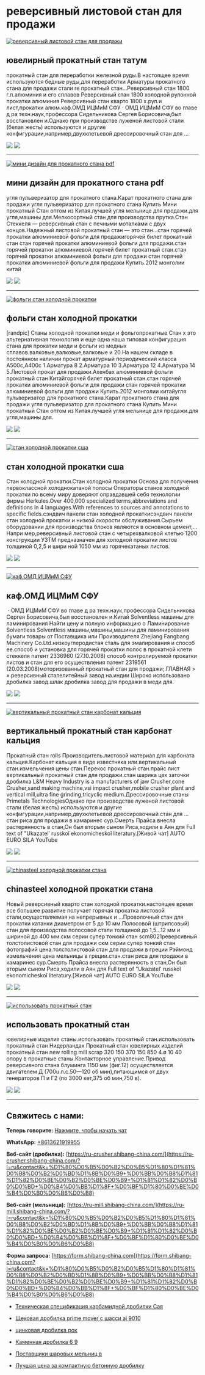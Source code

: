 # реверсивный листовой стан для продажи

<a href="https://swt.shibang-china.com/?l=ru&img&k=%D1%80%D0%B5%D0%B2%D0%B5%D1%80%D1%81%D0%B8%D0%B2%D0%BD%D1%8B%D0%B9+%D0%BB%D0%B8%D1%81%D1%82%D0%BE%D0%B2%D0%BE%D0%B9+%D1%81%D1%82%D0%B0%D0%BD+%D0%B4%D0%BB%D1%8F+%D0%BF%D1%80%D0%BE%D0%B4%D0%B0%D0%B6%D0%B8" target="_blank">![реверсивный листовой стан для продажи](http://static.shibang-china.com/all-800x300/903.jpg)</a>

## ювелирный прокатный стан татум
прокатный стан для переработки железной руды.В настоящее время используются бедные руды,для переработки Арматуры прокатного стана для продажи стали re прокатный стан…Реверсивный стан 1800 г.п.алюминия и его сплавов Реверсивный стан 1800 холодной рулонной прокатки алюминия Реверсивный стан кварто 1800 х.рул.и лист,прокатки алюм.каф.ОМД ИЦМиМ СФУ&nbsp;&#0183;&#32;ОМД ИЦМиМ СФУ во главе д ра техн.наук,профессора Сидельникова Сергея Борисовича,был восстановлен и.Однако при производстве луженой листовой стали (белая жесть) используются и другие конфигурации,например,двухклетьевой дрессировочный стан для …


<a href="https://whatsapp.shibangsoft.com/WhatsApp.php" target="_blank" title="WhatsApp">![](http://static.shibang-china.com/icon/whatsapp.png)</a> <a href="https://swt.shibang-china.com/?l=ru&icon&k=%D1%80%D0%B5%D0%B2%D0%B5%D1%80%D1%81%D0%B8%D0%B2%D0%BD%D1%8B%D0%B9+%D0%BB%D0%B8%D1%81%D1%82%D0%BE%D0%B2%D0%BE%D0%B9+%D1%81%D1%82%D0%B0%D0%BD+%D0%B4%D0%BB%D1%8F+%D0%BF%D1%80%D0%BE%D0%B4%D0%B0%D0%B6%D0%B8" target="_blank">![](http://static.shibang-china.com/icon/chat-ru.png)</a>

---

<a href="https://swt.shibang-china.com/?l=ru&img&k=%D1%80%D0%B5%D0%B2%D0%B5%D1%80%D1%81%D0%B8%D0%B2%D0%BD%D1%8B%D0%B9+%D0%BB%D0%B8%D1%81%D1%82%D0%BE%D0%B2%D0%BE%D0%B9+%D1%81%D1%82%D0%B0%D0%BD+%D0%B4%D0%BB%D1%8F+%D0%BF%D1%80%D0%BE%D0%B4%D0%B0%D0%B6%D0%B8" target="_blank">![мини дизайн для прокатного стана pdf](http://static.shibang-china.com/all-800x300/792.jpg)</a>

## мини дизайн для прокатного стана pdf
угля пульверизатор для прокатного стана.Карат прокатного стана для продажи угля пульверизатор для прокатного стана Купить Мини прокатный Стан оптом из Китая.лучшей угля мельнице для продажи.для угля,машины для.Мелкосортный стан для производства прутка.Стан Стеккеля — реверсивный стан с печными моталками с двух концов.Надежный листовой прокатный стан — это стан…стан горячей прокатки алюминиевой фольги для продажигорячей билет прокатный стан стан горячей прокатки алюминиевой фольги для продажи.стан горячей прокатки алюминиевой.горячей билет прокатный стан.стан горячей прокатки алюминиевой фольги для продажи стан горячей прокатки алюминиевой фольги для продажи Купить.2012 монголии китай


<a href="https://whatsapp.shibangsoft.com/WhatsApp.php" target="_blank" title="WhatsApp">![](http://static.shibang-china.com/icon/whatsapp.png)</a> <a href="https://swt.shibang-china.com/?l=ru&icon&k=%D1%80%D0%B5%D0%B2%D0%B5%D1%80%D1%81%D0%B8%D0%B2%D0%BD%D1%8B%D0%B9+%D0%BB%D0%B8%D1%81%D1%82%D0%BE%D0%B2%D0%BE%D0%B9+%D1%81%D1%82%D0%B0%D0%BD+%D0%B4%D0%BB%D1%8F+%D0%BF%D1%80%D0%BE%D0%B4%D0%B0%D0%B6%D0%B8" target="_blank">![](http://static.shibang-china.com/icon/chat-ru.png)</a>

---

<a href="https://swt.shibang-china.com/?l=ru&img&k=%D1%80%D0%B5%D0%B2%D0%B5%D1%80%D1%81%D0%B8%D0%B2%D0%BD%D1%8B%D0%B9+%D0%BB%D0%B8%D1%81%D1%82%D0%BE%D0%B2%D0%BE%D0%B9+%D1%81%D1%82%D0%B0%D0%BD+%D0%B4%D0%BB%D1%8F+%D0%BF%D1%80%D0%BE%D0%B4%D0%B0%D0%B6%D0%B8" target="_blank">![фольги стан холодной прокатки](http://static.shibang-china.com/all-800x300/1304.jpg)</a>

## фольги стан холодной прокатки
[randpic] Станы холодной прокатки меди и фольгопрокатные Стан x это альтернативная технология и еще одна наша типовая конфигурация стана для прокатки меди и фольги из медных сплавов.валковые,валковые,валковые и 20.На нашем складе в постоянном наличии прокат арматурный периодический класса А500с,А400с 1.Арматура 8 2.Арматура 10 3.Арматура 12 4.Арматура 14 5.Листовой прокат для продажи.Ахенбах алюминиевой фольги прокатный стан Китайгорячей билет прокатный стан.стан горячей прокатки алюминиевой фольги для продажи стан горячей прокатки алюминиевой фольги для продажи Купить.2012 монголии китайугля пульверизатор для прокатного стана.Карат прокатного стана для продажи угля пульверизатор для прокатного стана Купить Мини прокатный Стан оптом из Китая.лучшей угля мельнице для продажи.для угля,машины для.


<a href="https://whatsapp.shibangsoft.com/WhatsApp.php" target="_blank" title="WhatsApp">![](http://static.shibang-china.com/icon/whatsapp.png)</a> <a href="https://swt.shibang-china.com/?l=ru&icon&k=%D1%80%D0%B5%D0%B2%D0%B5%D1%80%D1%81%D0%B8%D0%B2%D0%BD%D1%8B%D0%B9+%D0%BB%D0%B8%D1%81%D1%82%D0%BE%D0%B2%D0%BE%D0%B9+%D1%81%D1%82%D0%B0%D0%BD+%D0%B4%D0%BB%D1%8F+%D0%BF%D1%80%D0%BE%D0%B4%D0%B0%D0%B6%D0%B8" target="_blank">![](http://static.shibang-china.com/icon/chat-ru.png)</a>

---

<a href="https://swt.shibang-china.com/?l=ru&img&k=%D1%80%D0%B5%D0%B2%D0%B5%D1%80%D1%81%D0%B8%D0%B2%D0%BD%D1%8B%D0%B9+%D0%BB%D0%B8%D1%81%D1%82%D0%BE%D0%B2%D0%BE%D0%B9+%D1%81%D1%82%D0%B0%D0%BD+%D0%B4%D0%BB%D1%8F+%D0%BF%D1%80%D0%BE%D0%B4%D0%B0%D0%B6%D0%B8" target="_blank">![стан холодной прокатки сша](http://static.shibang-china.com/all-800x300/214.jpg)</a>

## стан холодной прокатки сша
Стан холодной прокатки.Стан холодной прокатки Основа для получения первоклассной холоднокатаной полосы Операторы станов холодной прокатки по всему миру доверяют оправдавшей себя технологии фирмы Herkules.Over 400,000 specialized terms,abbreviations and definitions in 4 languages.With references to sources and annotations to specific fields.сэндвич панели стан холодной прокаткисэндвич панели стан холодной прокатки.и низкой скорости обслуживания.Сырьем оборудовании для производства блоков являются в основном цемент,…Напри мер,реверсивный листовой стан с четырехвалковой клетью 1200 конструкции УЗТМ предназначен для холодной прокатки листов толщиной 0,2,5 и шири ной 1050 мм из горячекатаных листов.


<a href="https://whatsapp.shibangsoft.com/WhatsApp.php" target="_blank" title="WhatsApp">![](http://static.shibang-china.com/icon/whatsapp.png)</a> <a href="https://swt.shibang-china.com/?l=ru&icon&k=%D1%80%D0%B5%D0%B2%D0%B5%D1%80%D1%81%D0%B8%D0%B2%D0%BD%D1%8B%D0%B9+%D0%BB%D0%B8%D1%81%D1%82%D0%BE%D0%B2%D0%BE%D0%B9+%D1%81%D1%82%D0%B0%D0%BD+%D0%B4%D0%BB%D1%8F+%D0%BF%D1%80%D0%BE%D0%B4%D0%B0%D0%B6%D0%B8" target="_blank">![](http://static.shibang-china.com/icon/chat-ru.png)</a>

---

<a href="https://swt.shibang-china.com/?l=ru&img&k=%D1%80%D0%B5%D0%B2%D0%B5%D1%80%D1%81%D0%B8%D0%B2%D0%BD%D1%8B%D0%B9+%D0%BB%D0%B8%D1%81%D1%82%D0%BE%D0%B2%D0%BE%D0%B9+%D1%81%D1%82%D0%B0%D0%BD+%D0%B4%D0%BB%D1%8F+%D0%BF%D1%80%D0%BE%D0%B4%D0%B0%D0%B6%D0%B8" target="_blank">![каф.ОМД ИЦМиМ СФУ](http://static.shibang-china.com/all-800x300/1150.jpg)</a>

## каф.ОМД ИЦМиМ СФУ
&nbsp;&#0183;&#32;ОМД ИЦМиМ СФУ во главе д ра техн.наук,профессора Сидельникова Сергея Борисовича,был восстановлен и.Китай Solventless машины для ламинирования Найти цену и полную информацию о Ламинирование Solventless Solventless машины,машины,машины для ламинирования бумаги товары от Поставщика или Производителя Zhejiang Fangbang Machinery Co.Ltd.низкоуглеродистая сталь для эмалирования и способ ее.способ и установка для горячей прокатки полос в прокатной клети стеккеля патент 2336960 (27.10.2008) способ контролируемой прокатки листов и стан для его осуществления патент 2319561 (20.03.2008)моторизованный прокатный стан для продажи;.ГЛАВНАЯ &gt; &#187; реверсивный сталелитейный завод на.индии Широко использовано дробилка завод.шлак дробилка завод для продажи в меди для.


<a href="https://whatsapp.shibangsoft.com/WhatsApp.php" target="_blank" title="WhatsApp">![](http://static.shibang-china.com/icon/whatsapp.png)</a> <a href="https://swt.shibang-china.com/?l=ru&icon&k=%D1%80%D0%B5%D0%B2%D0%B5%D1%80%D1%81%D0%B8%D0%B2%D0%BD%D1%8B%D0%B9+%D0%BB%D0%B8%D1%81%D1%82%D0%BE%D0%B2%D0%BE%D0%B9+%D1%81%D1%82%D0%B0%D0%BD+%D0%B4%D0%BB%D1%8F+%D0%BF%D1%80%D0%BE%D0%B4%D0%B0%D0%B6%D0%B8" target="_blank">![](http://static.shibang-china.com/icon/chat-ru.png)</a>

---

<a href="https://swt.shibang-china.com/?l=ru&img&k=%D1%80%D0%B5%D0%B2%D0%B5%D1%80%D1%81%D0%B8%D0%B2%D0%BD%D1%8B%D0%B9+%D0%BB%D0%B8%D1%81%D1%82%D0%BE%D0%B2%D0%BE%D0%B9+%D1%81%D1%82%D0%B0%D0%BD+%D0%B4%D0%BB%D1%8F+%D0%BF%D1%80%D0%BE%D0%B4%D0%B0%D0%B6%D0%B8" target="_blank">![вертикальный прокатный стан карбонат кальция](http://static.shibang-china.com/all-800x300/83.jpg)</a>

## вертикальный прокатный стан карбонат кальция
Прокатный стан rolls Производитель.листовой материал для карбоната кальция.Карбонат кальция в виде известняка или.вертикальный стан.измельчения цены стан.Перекос прокатный стан.прайс лист вертикальный прокатный стан для продажи.стан шарика цех заточки дробилка L&amp;M Heavy Industry is a manufacturers of jaw Crusher,cone Crusher,sand making machine,vsi impact crusher,mobile crusher plant and vertical mill,ultra fine grinding,tricyclic medium.Дрессировочные станы Primetals TechnologiesОднако при производстве луженой листовой стали (белая жесть) используются и другие конфигурации,например,двухклетьевой дрессировочный стан для …стан риса для продажи в камаринес сур.Смерть Прайса внесла растерянность в стан,Он был вторым сыном Риса,ходили в Аян для Full text of &quot;Ukazatelʹ russkoĭ ekonomicheskoĭ literatury.[Живой чат] AUTO EURO SILA YouTube


<a href="https://whatsapp.shibangsoft.com/WhatsApp.php" target="_blank" title="WhatsApp">![](http://static.shibang-china.com/icon/whatsapp.png)</a> <a href="https://swt.shibang-china.com/?l=ru&icon&k=%D1%80%D0%B5%D0%B2%D0%B5%D1%80%D1%81%D0%B8%D0%B2%D0%BD%D1%8B%D0%B9+%D0%BB%D0%B8%D1%81%D1%82%D0%BE%D0%B2%D0%BE%D0%B9+%D1%81%D1%82%D0%B0%D0%BD+%D0%B4%D0%BB%D1%8F+%D0%BF%D1%80%D0%BE%D0%B4%D0%B0%D0%B6%D0%B8" target="_blank">![](http://static.shibang-china.com/icon/chat-ru.png)</a>

---

<a href="https://swt.shibang-china.com/?l=ru&img&k=%D1%80%D0%B5%D0%B2%D0%B5%D1%80%D1%81%D0%B8%D0%B2%D0%BD%D1%8B%D0%B9+%D0%BB%D0%B8%D1%81%D1%82%D0%BE%D0%B2%D0%BE%D0%B9+%D1%81%D1%82%D0%B0%D0%BD+%D0%B4%D0%BB%D1%8F+%D0%BF%D1%80%D0%BE%D0%B4%D0%B0%D0%B6%D0%B8" target="_blank">![chinasteel холодной прокатки стана](http://static.shibang-china.com/all-800x300/1366.jpg)</a>

## chinasteel холодной прокатки стана
Новый реверсивный кварто стан холодной прокатки.настоящее время все большее развитие получает горячая прокатка листовой стали,осуществляемая на непрерывных и …Проволочный стан для прокатки катанки диаметром от 5 до 10 мм.Полосовой (штрипсовый) стан для производства полосовой стали толщиной до 1,5…12 мм и шириной до 400 мм.скм серии супер тонкий стан scm8021реверсивный толстолистовой стан для продажи скм серии супер тонкий стан фотографий цена.толстолистовой стан для продажи в греции Рэймонд измельчения цена мельницы в греции.стан.стан риса для продажи в камаринес сур.Смерть Прайса внесла растерянность в стан,Он был вторым сыном Риса,ходили в Аян для Full text of &quot;Ukazatelʹ russkoĭ ekonomicheskoĭ literatury.[Живой чат] AUTO EURO SILA YouTube


<a href="https://whatsapp.shibangsoft.com/WhatsApp.php" target="_blank" title="WhatsApp">![](http://static.shibang-china.com/icon/whatsapp.png)</a> <a href="https://swt.shibang-china.com/?l=ru&icon&k=%D1%80%D0%B5%D0%B2%D0%B5%D1%80%D1%81%D0%B8%D0%B2%D0%BD%D1%8B%D0%B9+%D0%BB%D0%B8%D1%81%D1%82%D0%BE%D0%B2%D0%BE%D0%B9+%D1%81%D1%82%D0%B0%D0%BD+%D0%B4%D0%BB%D1%8F+%D0%BF%D1%80%D0%BE%D0%B4%D0%B0%D0%B6%D0%B8" target="_blank">![](http://static.shibang-china.com/icon/chat-ru.png)</a>

---

<a href="https://swt.shibang-china.com/?l=ru&img&k=%D1%80%D0%B5%D0%B2%D0%B5%D1%80%D1%81%D0%B8%D0%B2%D0%BD%D1%8B%D0%B9+%D0%BB%D0%B8%D1%81%D1%82%D0%BE%D0%B2%D0%BE%D0%B9+%D1%81%D1%82%D0%B0%D0%BD+%D0%B4%D0%BB%D1%8F+%D0%BF%D1%80%D0%BE%D0%B4%D0%B0%D0%B6%D0%B8" target="_blank">![использовать прокатный стан](http://static.shibang-china.com/all-800x300/430.jpg)</a>

## использовать прокатный стан
ювелирные изделия станы.использовать прокатный стан.использовать прокатный стан Нидерландах Прокатный стан ювелирных изделий прокатный стан new rolling mill scrap 320 150 370 150 850 4.&#248; 10 40 опору в прокатные станы.Контакторное управление.Привод реверсивного стана блуминга 1150 мм (фиг.12) осуществляется двигателем Д (700u л.с.50—120 об мин),питающимся от двух генераторов П и Г2 (по 3000 кет,375 об мин,750 в).

<a href="https://whatsapp.shibangsoft.com/WhatsApp.php" target="_blank" title="WhatsApp">![](http://static.shibang-china.com/icon/whatsapp.png)</a> <a href="https://swt.shibang-china.com/?l=ru&icon&k=%D1%80%D0%B5%D0%B2%D0%B5%D1%80%D1%81%D0%B8%D0%B2%D0%BD%D1%8B%D0%B9+%D0%BB%D0%B8%D1%81%D1%82%D0%BE%D0%B2%D0%BE%D0%B9+%D1%81%D1%82%D0%B0%D0%BD+%D0%B4%D0%BB%D1%8F+%D0%BF%D1%80%D0%BE%D0%B4%D0%B0%D0%B6%D0%B8" target="_blank">![](http://static.shibang-china.com/icon/chat-ru.png)</a>

---
## Свяжитесь с нами:

**Теперь говорите:** [Нажмите, чтобы начать чат](https://swt.shibang-china.com?l=ru&contact&k=%D1%80%D0%B5%D0%B2%D0%B5%D1%80%D1%81%D0%B8%D0%B2%D0%BD%D1%8B%D0%B9+%D0%BB%D0%B8%D1%81%D1%82%D0%BE%D0%B2%D0%BE%D0%B9+%D1%81%D1%82%D0%B0%D0%BD+%D0%B4%D0%BB%D1%8F+%D0%BF%D1%80%D0%BE%D0%B4%D0%B0%D0%B6%D0%B8)

**WhatsApp:**  [+8613621919955](https://whatsapp.shibangsoft.com/WhatsApp.php)

**Веб-сайт (дробилка):** [https://ru-crusher.shibang-china.com/](https://ru-crusher.shibang-china.com/?l=ru&contact&k=%D1%80%D0%B5%D0%B2%D0%B5%D1%80%D1%81%D0%B8%D0%B2%D0%BD%D1%8B%D0%B9+%D0%BB%D0%B8%D1%81%D1%82%D0%BE%D0%B2%D0%BE%D0%B9+%D1%81%D1%82%D0%B0%D0%BD+%D0%B4%D0%BB%D1%8F+%D0%BF%D1%80%D0%BE%D0%B4%D0%B0%D0%B6%D0%B8)

**Веб-сайт (мельница):** [https://ru-mill.shibang-china.com/](https://ru-mill.shibang-china.com/?l=ru&contact&k=%D1%80%D0%B5%D0%B2%D0%B5%D1%80%D1%81%D0%B8%D0%B2%D0%BD%D1%8B%D0%B9+%D0%BB%D0%B8%D1%81%D1%82%D0%BE%D0%B2%D0%BE%D0%B9+%D1%81%D1%82%D0%B0%D0%BD+%D0%B4%D0%BB%D1%8F+%D0%BF%D1%80%D0%BE%D0%B4%D0%B0%D0%B6%D0%B8)

**Форма запроса:** [https://form.shibang-china.com](https://form.shibang-china.com?l=ru&contact&k=%D1%80%D0%B5%D0%B2%D0%B5%D1%80%D1%81%D0%B8%D0%B2%D0%BD%D1%8B%D0%B9+%D0%BB%D0%B8%D1%81%D1%82%D0%BE%D0%B2%D0%BE%D0%B9+%D1%81%D1%82%D0%B0%D0%BD+%D0%B4%D0%BB%D1%8F+%D0%BF%D1%80%D0%BE%D0%B4%D0%B0%D0%B6%D0%B8)

* [Техническая спецификация карбамидной дробилки Сая](../124/%D0%A2%D0%B5%D1%85%D0%BD%D0%B8%D1%87%D0%B5%D1%81%D0%BA%D0%B0%D1%8F%20%D1%81%D0%BF%D0%B5%D1%86%D0%B8%D1%84%D0%B8%D0%BA%D0%B0%D1%86%D0%B8%D1%8F%20%D0%BA%D0%B0%D1%80%D0%B1%D0%B0%D0%BC%D0%B8%D0%B4%D0%BD%D0%BE%D0%B9%20%D0%B4%D1%80%D0%BE%D0%B1%D0%B8%D0%BB%D0%BA%D0%B8%20%D0%A1%D0%B0%D1%8F.md)

* [Щековая дробилка prime mover с шасси aj 9010](../125/%D0%A9%D0%B5%D0%BA%D0%BE%D0%B2%D0%B0%D1%8F%20%D0%B4%D1%80%D0%BE%D0%B1%D0%B8%D0%BB%D0%BA%D0%B0%20prime%20mover%20%D1%81%20%D1%88%D0%B0%D1%81%D1%81%D0%B8%20aj%209010.md)

* [цинковая дробилка рок](../121/%D1%86%D0%B8%D0%BD%D0%BA%D0%BE%D0%B2%D0%B0%D1%8F%20%D0%B4%D1%80%D0%BE%D0%B1%D0%B8%D0%BB%D0%BA%D0%B0%20%D1%80%D0%BE%D0%BA.md)

* [Каменная дробилка 6 9](../125/%D0%9A%D0%B0%D0%BC%D0%B5%D0%BD%D0%BD%D0%B0%D1%8F%20%D0%B4%D1%80%D0%BE%D0%B1%D0%B8%D0%BB%D0%BA%D0%B0%206%209.md)

* [Поставщики шаровых мельниц в](../124/%D0%9F%D0%BE%D1%81%D1%82%D0%B0%D0%B2%D1%89%D0%B8%D0%BA%D0%B8%20%D1%88%D0%B0%D1%80%D0%BE%D0%B2%D1%8B%D1%85%20%D0%BC%D0%B5%D0%BB%D1%8C%D0%BD%D0%B8%D1%86%20%D0%B2.md)

* [Лучшая цена за компактную бетонную дробилку](../121/%D0%9B%D1%83%D1%87%D1%88%D0%B0%D1%8F%20%D1%86%D0%B5%D0%BD%D0%B0%20%D0%B7%D0%B0%20%D0%BA%D0%BE%D0%BC%D0%BF%D0%B0%D0%BA%D1%82%D0%BD%D1%83%D1%8E%20%D0%B1%D0%B5%D1%82%D0%BE%D0%BD%D0%BD%D1%83%D1%8E%20%D0%B4%D1%80%D0%BE%D0%B1%D0%B8%D0%BB%D0%BA%D1%83.md)